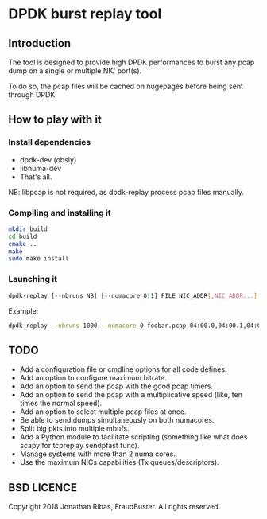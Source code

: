 # DPDK burst replay tool

## Introduction

The tool is designed to provide high DPDK performances to burst any pcap dump on
a single or multiple NIC port(s).

To do so, the pcap files will be cached on hugepages before being sent through DPDK.

## How to play with it

### Install dependencies

* dpdk-dev (obsly)
* libnuma-dev
* That's all.

NB: libpcap is not required, as dpdk-replay process pcap files manually.

### Compiling and installing it

```bash
mkdir build
cd build
cmake ..
make
sudo make install
```

### Launching it

```bash
dpdk-replay [--nbruns NB] [--numacore 0|1] FILE NIC_ADDR[,NIC_ADDR...]
```

Example:
```bash
dpdk-replay --nbruns 1000 --numacore 0 foobar.pcap 04:00.0,04:00.1,04:00.2,04:00.3
```

## TODO

* Add a configuration file or cmdline options for all code defines.
* Add an option to configure maximum bitrate.
* Add an option to send the pcap with the good pcap timers.
* Add an option to send the pcap with a multiplicative speed (like, ten times the normal speed).
* Add an option to select multiple pcap files at once.
* Be able to send dumps simultaneously on both numacores.
* Split big pkts into multiple mbufs.
* Add a Python module to facilitate scripting (something like what does scapy for tcpreplay sendpfast func).
* Manage systems with more than 2 numa cores.
* Use the maximum NICs capabilities (Tx queues/descriptors).

## BSD LICENCE

Copyright 2018 Jonathan Ribas, FraudBuster. All rights reserved.
